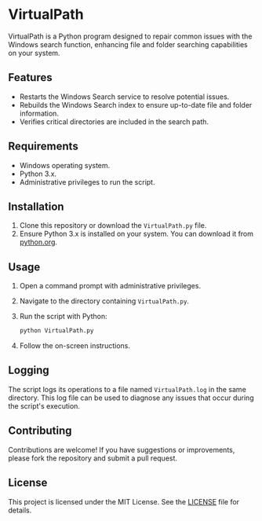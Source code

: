 # VirtualPath

VirtualPath is a Python program designed to repair common issues with the Windows search function, enhancing file and folder searching capabilities on your system.

## Features

- Restarts the Windows Search service to resolve potential issues.
- Rebuilds the Windows Search index to ensure up-to-date file and folder information.
- Verifies critical directories are included in the search path.

## Requirements

- Windows operating system.
- Python 3.x.
- Administrative privileges to run the script.

## Installation

1. Clone this repository or download the `VirtualPath.py` file.
2. Ensure Python 3.x is installed on your system. You can download it from [python.org](https://www.python.org/).

## Usage

1. Open a command prompt with administrative privileges.
2. Navigate to the directory containing `VirtualPath.py`.
3. Run the script with Python:

    ```bash
    python VirtualPath.py
    ```

4. Follow the on-screen instructions.

## Logging

The script logs its operations to a file named `VirtualPath.log` in the same directory. This log file can be used to diagnose any issues that occur during the script's execution.

## Contributing

Contributions are welcome! If you have suggestions or improvements, please fork the repository and submit a pull request.

## License

This project is licensed under the MIT License. See the [LICENSE](LICENSE) file for details.